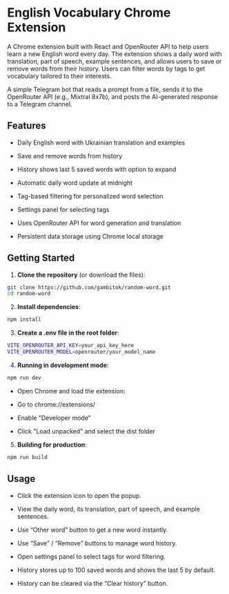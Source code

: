 # English Vocabulary Chrome Extension

A Chrome extension built with React and OpenRouter API to help users learn a new English word every day. The extension shows a daily word with translation, part of speech, example sentences, and allows users to save or remove words from their history. Users can filter words by tags to get vocabulary tailored to their interests.

A simple Telegram bot that reads a prompt from a file, sends it to the OpenRouter API (e.g., Mixtral 8x7b), and posts the AI-generated response to a Telegram channel.

## Features

- Daily English word with Ukrainian translation and examples

- Save and remove words from history

- History shows last 5 saved words with option to expand

- Automatic daily word update at midnight

- Tag-based filtering for personalized word selection

- Settings panel for selecting tags

- Uses OpenRouter API for word generation and translation

- Persistent data storage using Chrome local storage

## Getting Started

1. **Clone the repository** (or download the files):

```bash
git clone https://github.com/gambitok/random-word.git
cd random-word
```
2. **Install dependencies**:

```bash
npm install
```

3. **Create a .env file in the root folder**:

```bash
VITE_OPENROUTER_API_KEY=your_api_key_here
VITE_OPENROUTER_MODEL=openrouter/your_model_name
```

4. **Running in development mode**:

```bash
npm run dev
```

- Open Chrome and load the extension:

- Go to chrome://extensions/

- Enable "Developer mode"

- Click "Load unpacked" and select the dist folder

5. **Building for production**:

```bash
npm run build
```

## Usage

- Click the extension icon to open the popup.

- View the daily word, its translation, part of speech, and example sentences.

- Use “Other word” button to get a new word instantly.

- Use “Save” / “Remove” buttons to manage word history.

- Open settings panel to select tags for word filtering.

- History stores up to 100 saved words and shows the last 5 by default.

- History can be cleared via the “Clear history” button.